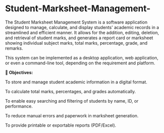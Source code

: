 # **Student-Marksheet-Management-**

The Student Marksheet Management System is a software application designed to manage, calculate, and display students' academic records in a streamlined and efficient manner. It allows for the addition, editing, deletion, and retrieval of student marks, and generates a report card or marksheet showing individual subject marks, total marks, percentage, grade, and remarks.

This system can be implemented as a desktop application, web application, or even a command-line tool, depending on the requirement and platform.

**🎯 Objectives:**

To store and manage student academic information in a digital format.

To calculate total marks, percentages, and grades automatically.

To enable easy searching and filtering of students by name, ID, or performance.

To reduce manual errors and paperwork in marksheet generation.

To provide printable or exportable reports (PDF/Excel).
